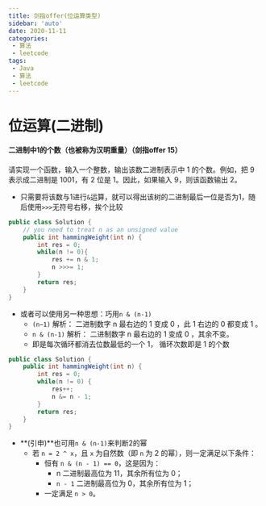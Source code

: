 ```yaml
---
title: 剑指offer(位运算类型)
sidebar: 'auto'
date: 2020-11-11
categories:
 - 算法
 - leetcode
tags:
 - Java 
 - 算法
 - leetcode
---
```




# 位运算(二进制)

#### 二进制中1的个数（也被称为汉明重量）（剑指offer 15）

请实现一个函数，输入一个整数，输出该数二进制表示中 1 的个数。例如，把 9 表示成二进制是 1001，有 2 位是 1。因此，如果输入 9，则该函数输出 2。

- 只需要将该数与1进行`&`运算，就可以得出该树的二进制最后一位是否为1，随后使用`>>>`无符号右移，挨个比较

```java
public class Solution {
    // you need to treat n as an unsigned value
    public int hammingWeight(int n) {
        int res = 0;
        while(n != 0){
            res += n & 1;
            n >>>= 1;
        }
        return res;
    }
}
```

- 或者可以使用另一种思想：巧用`n & (n-1)`
  - `(n−1)` 解析： 二进制数字 n 最右边的 1 变成 0 ，此 1 右边的 0 都变成 1 。
  - `n & (n-1)` 解析： 二进制数字 n 最右边的 1 变成 0 ，其余不变。
  - 即是每次循环都消去位数最低的一个 1， 循环次数即是 1 的个数

```java
public class Solution {
    public int hammingWeight(int n) {
        int res = 0;
        while(n != 0) {
            res++;
            n &= n - 1;
        }
        return res;
    }
}
```

- **(引申)**也可用`n & (n-1)`来判断2的幂
  - 若 `n = 2 ^ x`，且 `x` 为自然数（即 `n` 为 2 的幂），则一定满足以下条件：
    - 恒有 `n & (n - 1) == 0`，这是因为：
      - n 二进制最高位为 11，其余所有位为 0；
      - `n - 1` 二进制最高位为 0，其余所有位为 1；
    - 一定满足 `n > 0`。




